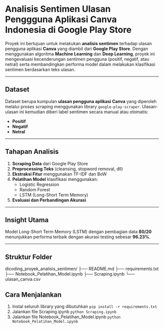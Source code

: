 
# Analisis Sentimen Ulasan Penggguna Aplikasi Canva Indonesia di Google Play Store
Proyek ini bertujuan untuk melakukan **analisis sentimen** terhadap ulasan pengguna aplikasi **Canva** yang diambil dari **Google Play Store**. Dengan menggunakan algoritma **Machine Learning** dan **Deep Learning**, proyek ini mengevaluasi kecenderungan sentimen pengguna (positif, negatif, atau netral) serta membandingkan performa model dalam melakukan klasifikasi sentimen berdasarkan teks ulasan.

---

## Dataset
Dataset berupa kumpulan **ulasan pengguna aplikasi Canva** yang diperoleh melalui proses scraping menggunakan library `google-play-scraper`. Ulasan-ulasan ini kemudian diberi label sentimen secara manual atau otomatis:  
- **Positif**  
- **Negatif**  
- **Netral**

---

## Tahapan Analisis
1. **Scraping Data** dari Google Play Store
2. **Preprocessing Teks** (cleansing, stopword removal, dll)
3. **Ekstraksi Fitur** menggunakan TF-IDF dan BoW
4. **Pelatihan Model** klasifikasi menggunakan:
   - Logistic Regression  
   - Random Forest  
   - LSTM (Long-Short Term Memory)
5. **Evaluasi dan Perbandingan Akurasi**

---


## Insight Utama
Model Long-Short Term Memory (LSTM) dengan pembagian data **80/20** menunjukkan performa terbaik dengan akurasi testing sebesar **96.23%**.

---

## Struktur Folder
dicoding_proyek_analisis_sentimen/
├── README.md
├── requirements.txt
├── Notebook_Pelatihan_Model.ipynb
├── Scraping.ipynb
└── ulasan_canva.csv

## Cara Menjalankan
1. Instal seluruh library yang dibutuhkan
    `pip install -r requirements.txt`
2. Jalankan file Scraping.ipynb
    `python Scraping.ipynb`
3. Jalankan file Notebook_Pelatihan_Model.ipynb
    `python Notebook_Pelatihan_Model.ipynb`
